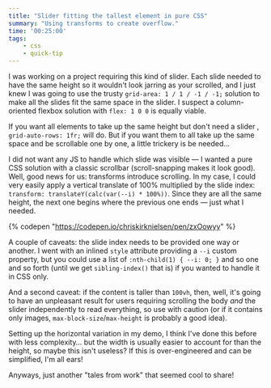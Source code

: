 ```yaml
---
title: "Slider fitting the tallest element in pure CSS"
summary: "Using transforms to create overflow."
time: '00:25:00'
tags:
    - css
    - quick-tip
---
```


I was working on a project requiring this kind of slider. Each slide needed to have the same height so it wouldn't look jarring as your scrolled, and I just knew I was going to use the trusty `grid-area: 1 / 1 / -1 / -1;` solution to make all the slides fit the same space in the slider. I suspect a column-oriented flexbox solution with `flex: 1 0 0` is equally viable.

If you want all elements to take up the same height but don't need a slider , `grid-auto-rows: 1fr;` will do. But if you want them to all take up the same space and be scrollable one by one, a little trickery is be needed…

I did not want any JS to handle which slide was visible — I wanted a pure CSS solution with a classic scrollbar (scroll-snapping makes it look good). Well, good news for us: transforms introduce scrolling. In my case, I could very easily apply a vertical translate of 100% multiplied by the slide index: `transform: translateY(calc(var(--i) * 100%))`. Since they are all the same height, the next one begins where the previous one ends — just what I needed.

{% codepen "https://codepen.io/chriskirknielsen/pen/zxOowyy" %}

A couple of caveats: the slide index needs to be provided one way or another. I went with an inlined `style` attribute providing a `--i` custom property, but you could use a list of `:nth-child(1) { --i: 0; }` and so one and so forth (until we get `sibling-index()` that is) if you wanted to handle it in CSS only.

And a second caveat: if the content is taller than `100vh`, then, well, it's going to have an unpleasant result for users requiring scrolling the body _and_ the slider independently to read everything, so use with caution (or if it contains only images, `max-block-size`/`max-height` is probably a good idea).

Setting up the horizontal variation in my demo, I think I've done this before with less complexity… but the width is usually easier to account for than the height, so maybe this isn't useless? If this is over-engineered and can be simplified, I'm all ears!

Anyways, just another "tales from work" that seemed cool to share!